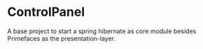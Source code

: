 # ControlPanel

A base project to start a spring hibernate as core module besides Primefaces as the presentation-layer.
